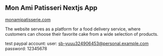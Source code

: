 ## Mon Ami Patisseri Nextjs App
[monamipatisserie.com](https://monamipatisserie-nextjs.vercel.app/)

The website serves as a platform for a food delivery service, where customers can choose their favorite cake from a wide selection of products.

test paypal account:
user: sb-yuuu324906453@personal.example.com
password: 12345678

